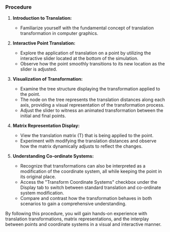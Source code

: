 ### Procedure

1. **Introduction to Translation:**
   - Familiarize yourself with the fundamental concept of translation transformation in computer graphics.

2. **Interactive Point Translation:**
   - Explore the application of translation on a point by utilizing the interactive slider located at the bottom of the simulation.
   - Observe how the point smoothly transitions to its new location as the slider is adjusted.

3. **Visualization of Transformation:**
   - Examine the tree structure displaying the transformation applied to the point.
   - The node on the tree represents the translation distances along each axis, providing a visual representation of the transformation process.
   - Adjust the slider to witness an animated transformation between the initial and final points.

4. **Matrix Representation Display:**
   - View the translation matrix \(T\) that is being applied to the point.
   - Experiment with modifying the translation distances and observe how the matrix dynamically adjusts to reflect the changes.

5. **Understanding Co-ordinate Systems:**
   - Recognize that transformations can also be interpreted as a modification of the coordinate system, all while keeping the point in its original place.
   - Access the "Transform Coordinate Systems" checkbox under the Display tab to switch between standard translation and co-ordinate system modification.
   - Compare and contrast how the transformation behaves in both scenarios to gain a comprehensive understanding.

By following this procedure, you will gain hands-on experience with translation transformations, matrix representations, and the interplay between points and coordinate systems in a visual and interactive manner.
